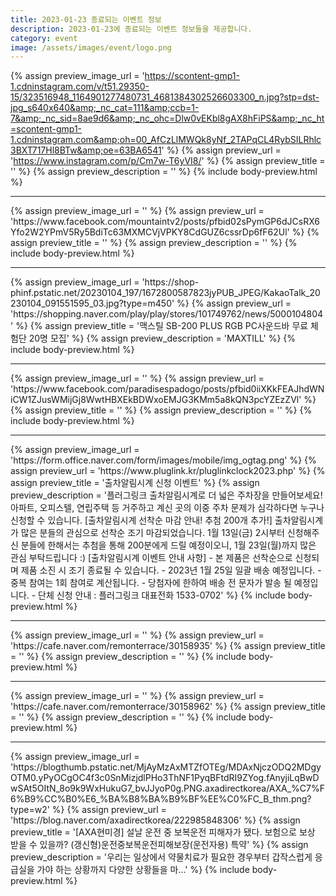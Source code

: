 ```yaml
---
title: 2023-01-23 종료되는 이벤트 정보
description: 2023-01-23에 종료되는 이벤트 정보들을 제공합니다.
category: event
image: /assets/images/event/logo.png
---
```

{% assign preview_image_url = 'https://scontent-gmp1-1.cdninstagram.com/v/t51.29350-15/323516948_1164901277480731_4681384302526603300_n.jpg?stp=dst-jpg_s640x640&amp;_nc_cat=111&amp;ccb=1-7&amp;_nc_sid=8ae9d6&amp;_nc_ohc=Dlw0vEKbl8gAX8hFiPS&amp;_nc_ht=scontent-gmp1-1.cdninstagram.com&amp;oh=00_AfCzLlMWQk8yNf_2TAPqCL4RybSILRhlc3BXT717Hl8BTw&amp;oe=63BA6541' %}
{% assign preview_url = 'https://www.instagram.com/p/Cm7w-T6yVI8/' %}
{% assign preview_title = '' %}
{% assign preview_description = '' %}
{% include body-preview.html %}
<hr>{% assign preview_image_url = '' %}
{% assign preview_url = 'https://www.facebook.com/mountaintv2/posts/pfbid02sPymGP6dJCsRX6Yfo2W2YPmV5Ry5BdiTc63MXMCVjVPKY8CdGUZ6cssrDp6fF62Ul' %}
{% assign preview_title = '' %}
{% assign preview_description = '' %}
{% include body-preview.html %}
<hr>{% assign preview_image_url = 'https://shop-phinf.pstatic.net/20230104_197/1672800587823jyPUB_JPEG/KakaoTalk_20230104_091551595_03.jpg?type=m450' %}
{% assign preview_url = 'https://shopping.naver.com/play/play/stores/101749762/news/5000104804' %}
{% assign preview_title = '맥스틸 SB-200 PLUS RGB PC사운드바 무료 체험단 20명 모집' %}
{% assign preview_description = 'MAXTILL' %}
{% include body-preview.html %}
<hr>{% assign preview_image_url = '' %}
{% assign preview_url = 'https://www.facebook.com/paradisespadogo/posts/pfbid0iiXKkFEAJhdWNiCW1ZJusWMijGj8WwtHBXEkBDWxoEMJG3KMm5a8kQN3pcYZEzZVl' %}
{% assign preview_title = '' %}
{% assign preview_description = '' %}
{% include body-preview.html %}
<hr>{% assign preview_image_url = 'https://form.office.naver.com/form/images/mobile/img_ogtag.png' %}
{% assign preview_url = 'https://www.pluglink.kr/pluglinkclock2023.php' %}
{% assign preview_title = '출차알림시계 신청 이벤트' %}
{% assign preview_description = '플러그링크 출차알림시계로 더 넓은 주차장을 만들어보세요! 아파트, 오피스텔, 연립주택 등 거주하고 계신 곳의 이중 주차 문제가 심각하다면 누구나 신청할 수 있습니다.    [출차알림시계 선착순 마감 안내! 추첨 200개 추가!]  출차알림시계가 많은 분들의 관심으로 선착순 조기 마감되었습니다.  1월 13일(금) 2시부터 신청해주신 분들에 한해서는 추첨을 통해 200분에게 드릴 예정이오니, 1월 23일(월)까지 많은 관심 부탁드립니다 :)   [출차알림시계 이벤트 안내 사항]  - 본 제품은 선착순으로 신청되며 제품 소진 시 조기 종료될 수 있습니다. - 2023년 1월 25일 일괄 배송 예정입니다. - 중복 참여는 1회 참여로 계산됩니다. - 당첨자에 한하여 배송 전 문자가 발송 될 예정입니다. - 단체 신청 안내 : 플러그링크 대표전화 1533-0702' %}
{% include body-preview.html %}
<hr>{% assign preview_image_url = '' %}
{% assign preview_url = 'https://cafe.naver.com/remonterrace/30158935' %}
{% assign preview_title = '' %}
{% assign preview_description = '' %}
{% include body-preview.html %}
<hr>{% assign preview_image_url = '' %}
{% assign preview_url = 'https://cafe.naver.com/remonterrace/30158962' %}
{% assign preview_title = '' %}
{% assign preview_description = '' %}
{% include body-preview.html %}
<hr>{% assign preview_image_url = 'https://blogthumb.pstatic.net/MjAyMzAxMTZfOTEg/MDAxNjczODQ2MDgyOTM0.yPyOCgOC4f3c0SnMizjdlPHo3ThNF1PyqBFtdRI9ZYog.fAnyjiLqBwDwSAt5OItN_8o9k9WxHukuG7_bvJJyoP0g.PNG.axadirectkorea/AXA_%C7%F6%B9%CC%B0%E6_%BA%B8%BA%B9%BF%EE%C0%FC_B_thm.png?type=w2' %}
{% assign preview_url = 'https://blog.naver.com/axadirectkorea/222985848306' %}
{% assign preview_title = '[AXA현미경] 설날 운전 중 보복운전 피해자가 됐다. 보험으로 보상 받을 수 있을까? (갱신형)운전중보복운전피해보장(운전자용) 특약' %}
{% assign preview_description = '우리는 일상에서 약물치료가 필요한 경우부터 갑작스럽게 응급실을 가야 하는 상황까지 다양한 상황들을 마...' %}
{% include body-preview.html %}